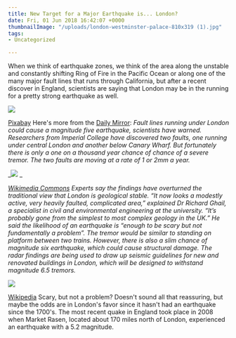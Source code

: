 ```yaml
---
title: New Target for a Major Earthquake is... London?
date: Fri, 01 Jun 2018 16:42:07 +0000
thumbnailImage: "/uploads/london-westminster-palace-810x319 (1).jpg"
tags:
- Uncategorized

---
```

When we think of earthquake zones, we think of the area along the unstable and constantly shifting Ring of Fire in the Pacific Ocean or along one of the many major fault lines that runs through California, but after a recent discover in England, scientists are saying that London may be in the running for a pretty strong earthquake as well.

 ![](http://newsattorneys.staging.wpengine.com/wp-content/uploads/2018/06/london-tower-bridge-pixabay.jpg) 

[Pixabay](https://pixabay.com/en/london-tower-bridge-bridge-monument-441853/) Here's more from the [Daily Mirror](https://www.mirror.co.uk/science/london-major-risk-earthquakes-after-12632781): _Fault lines running under London could cause a magnitude five earthquake, scientists have warned. Researchers from Imperial College have discovered two faults, one running under central London and another below Canary Wharf. But fortunately there is only a one on a thousand year chance of chance of a severe tremor. The two faults are moving at a rate of 1 or 2mm a year._ 

_![](http://newsattorneys.staging.wpengine.com/wp-content/uploads/2018/06/london-westminster-palace-1024x404.jpg) _

[_Wikimedia Commons_](https://commons.wikimedia.org/wiki/London) _Experts say the findings have overturned the traditional view that London is geological stable. “It now looks a modestly active, very heavily faulted, complicated area,” explained Dr Richard Ghail, a specialist in civil and environmental engineering at the university. “It’s probably gone from the simplest to most complex geology in the UK.” He said the likelihood of an earthquake is “enough to be scary but not fundamentally a problem”. The tremor would be similar to standing on platform between two trains. However, there is also a slim chance of magnitude six earthquake, which could cause structural damage. The radar findings are being used to draw up seismic guidelines for new and renovated buildings in London, which will be designed to withstand magnitude 6.5 tremors._ 

![](http://newsattorneys.staging.wpengine.com/wp-content/uploads/2018/06/san-andreas-fault-1024x538.png) 

[Wikipedia](https://en.wikipedia.org/wiki/San_Andreas_Fault) Scary, but not a problem? Doesn't sound all that reassuring, but maybe the odds are in London's favor since it hasn't had an earthquake since the 1700's. The most recent quake in England took place in 2008 when Market Rasen, located about 170 miles north of London, experienced an earthquake with a 5.2 magnitude.